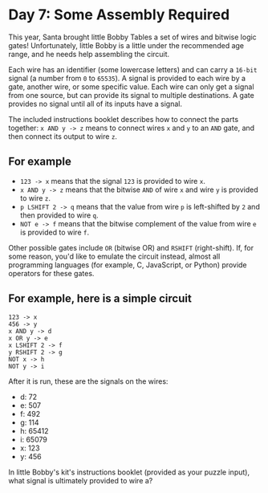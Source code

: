 # Day 7: Some Assembly Required

This year, Santa brought little Bobby Tables a set of wires and bitwise logic
gates! Unfortunately, little Bobby is a little under the recommended age range,
and he needs help assembling the circuit.

Each wire has an identifier (some lowercase letters) and can carry a `16-bit`
signal (a number from `0` to `65535`). A signal is provided to each wire by a
gate, another wire, or some specific value. Each wire can only get a signal from
one source, but can provide its signal to multiple destinations. A gate provides
no signal until all of its inputs have a signal.

The included instructions booklet describes how to connect the parts together:
`x AND y -> z` means to connect wires `x` and `y` to an `AND` gate, and then
connect its output to wire `z`.

## For example

* `123 -> x` means that the signal `123` is provided to wire `x`.
* `x AND y -> z` means that the bitwise `AND` of wire `x` and wire `y` is
  provided to wire `z`.
* `p LSHIFT 2 -> q` means that the value from wire `p` is left-shifted by `2` and
  then provided to wire `q`.
* `NOT e -> f` means that the bitwise complement of the value from wire `e` is
  provided to wire `f`.

Other possible gates include `OR` (bitwise OR) and `RSHIFT` (right-shift). If,
for some reason, you'd like to emulate the circuit instead, almost all
programming languages (for example, C, JavaScript, or Python) provide operators
for these gates.

## For example, here is a simple circuit

```advent-of-code-script
123 -> x
456 -> y
x AND y -> d
x OR y -> e
x LSHIFT 2 -> f
y RSHIFT 2 -> g
NOT x -> h
NOT y -> i
```

After it is run, these are the signals on the wires:

* d: 72
* e: 507
* f: 492
* g: 114
* h: 65412
* i: 65079
* x: 123
* y: 456

In little Bobby's kit's instructions booklet (provided as your puzzle input),
what signal is ultimately provided to wire a?
